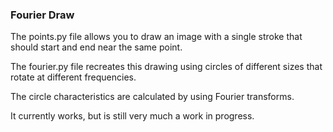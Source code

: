 ### Fourier Draw 

The points.py file allows you to draw an image with a single stroke that should start and end near the same point.

The fourier.py file recreates this drawing using circles of different sizes that rotate at different frequencies.

The circle characteristics are calculated by using Fourier transforms.

It currently works, but is still very much a work in progress. 
 
    
